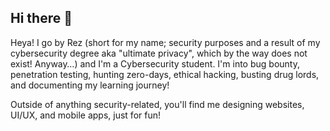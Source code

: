 ## Hi there 👋

Heya! I go by Rez (short for my name; security purposes and a result of my cybersecurity degree aka "ultimate privacy", which by the way does not exist! Anyway…) and I'm a Cybersecurity student. I'm into bug bounty, penetration testing, hunting zero-days, ethical hacking, busting drug lords, and documenting my learning journey!

Outside of anything security-related, you'll find me designing websites, UI/UX, and mobile apps, just for fun!

